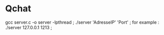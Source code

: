 # Qchat

gcc server.c -o server -lpthread ;
./server 'AdresseIP' 'Port' ;
for example : ./server 127.0.0.1 1213  ; 


